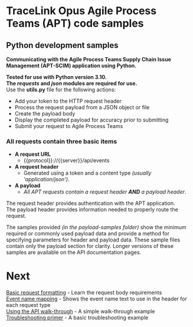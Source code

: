 # TraceLink Opus Agile Process Teams (APT) code samples  

## Python development samples  

**Communicating with the Agile Process Teams Supply Chain Issue Management (APT-SCIM) application using Python.**

**Tested for use with Python version 3.10.**  
**The *requests* and *json* modules are required for use.**  
Use the **utils.py** file for the following actions:  

- Add your token to the HTTP request header  
- Process the request payload from a JSON object or file  
- Create the payload body  
- Display the completed payload for accuracy prior to submitting  
- Submit your request to Agile Process Teams  

### All requests contain three basic items  

- **A request URL**
	- {{protocol}}://{{server}}/api/events  
- **A request header**
	- Generated using a token and a content type *(usually 'application/json')*.
- **A payload**
	- *All APT requests contain a request header **AND** a payload header*.

The request header provides authentication with the APT application.  
The payload header provides information needed to properly route the request.

The samples provided *(in the payload-samples folder)* show the minimum required or commonly used payload data and provide a method for specifying parameters for header and payload data.  These sample files contain only the payload section for clarity.  Longer versions of these samples are available on the API documentation pages.  

# Next  

[Basic request formatting](FormatRequests.MD) - Learn the request body requirements  
[Event name mapping](EventNames.MD) - Shows the event name text to use in the header for each request type  
[Using the API walk-through](UsingTheAPI.MD) - A simple walk-through example  
[Troubleshooting primer](Troubleshooting.MD) - A basic troubleshooting example  
